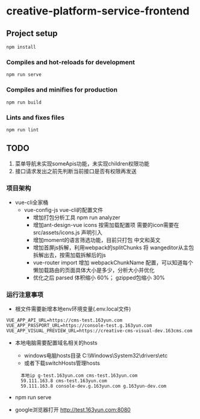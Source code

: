 # creative-platform-service-frontend

## Project setup

```shell
npm install
```

### Compiles and hot-reloads for development

```shell
npm run serve
```

### Compiles and minifies for production

```shell
npm run build
```

### Lints and fixes files

```shell
npm run lint
```

## TODO

1. 菜单导航未实现someApis功能，未实现children权限功能
2. 接口请求发出之前先判断当前接口是否有权限再发送

### 项目架构

- vue-cli全家桶
  - vue-config-js vue-cli的配置文件
    - 增加打包分析工具 npm run analyzer
    - 增加ant-design-vue icons 按需加载配置项 需要的icon需要在 src/assets/icons.js 声明引入
    - 增加moment的语言筛选功能，目前只打包 中文和英文
    - 增加首屏js拆解，利用webpack的splitChunks 将 wangeditor从主包拆解出去，按需加载拆解后的js
    - vue-router import 增加 webpackChunkName 配置，可以知道每个懒加载路由的页面具体大小是多少，分析大小并优化
    - 优化之后 parsed 体积缩小 60%； gzipped包缩小 30%

### 运行注意事项

- 根文件需要新增本地env环境变量(.env.local文件)

```shell
VUE_APP_API_URL=https://cms-test.163yun.com
VUE_APP_PASSPORT_URL=https://console-test.g.163yun.com
VUE_APP_VISUAL_PREVIEW_URL=https://creative-cms-visual-dev.163cms.com
```

- 本地电脑需要配置域名相关的hosts
  - windows电脑hosts目录 C:\Windows\System32\drivers\etc
  - 或者下载switchHosts管理hosts

  ```shell
    本地ip g-test.163yun.com cms-test.163yun.com
    59.111.163.8 cms-test.163yun.com
    59.111.163.8 console-dev.g.163yun.com g.163yun-dev.com
  ```

- npm run serve
- google浏览器打开 <http://test.163yun.com:8080>
